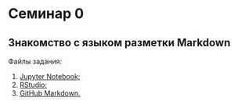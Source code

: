 # Семинар 0

## Знакомство с языком разметки Markdown

Файлы задания:

1. [Jupyter Notebook;](assignments/Seminar_0_Bakulin.ipynb)
2. [RStudio;](assignments/Seminar_0_Bakulin.rmd)
3. [GitHub Markdown.](assignments/Seminar_0_Bakulin.md)
